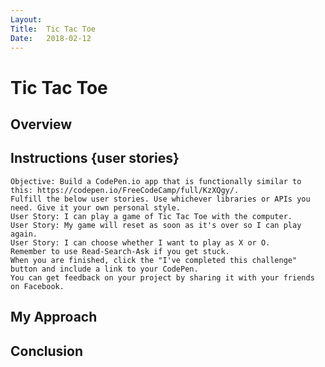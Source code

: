 ```yaml
---
Layout:
Title:  Tic Tac Toe
Date:   2018-02-12
---
```


# Tic Tac Toe

## Overview
## Instructions {user stories}

    Objective: Build a CodePen.io app that is functionally similar to this: https://codepen.io/FreeCodeCamp/full/KzXQgy/.
    Fulfill the below user stories. Use whichever libraries or APIs you need. Give it your own personal style.
    User Story: I can play a game of Tic Tac Toe with the computer.
    User Story: My game will reset as soon as it's over so I can play again.
    User Story: I can choose whether I want to play as X or O.
    Remember to use Read-Search-Ask if you get stuck.
    When you are finished, click the "I've completed this challenge" button and include a link to your CodePen.
    You can get feedback on your project by sharing it with your friends on Facebook.

    
## My Approach
## Conclusion